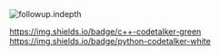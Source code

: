 <td><img src="" alt="followup.indepth" /></td>

https://img.shields.io/badge/c++-codetalker-green
https://img.shields.io/badge/python-codetalker-white
